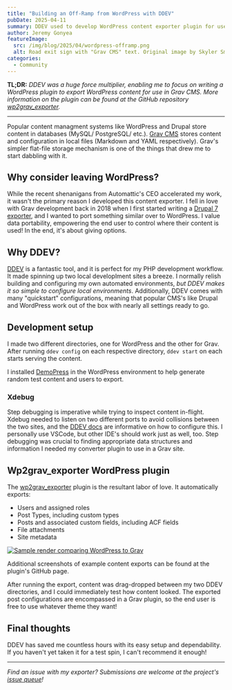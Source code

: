 ```yaml
---
title: "Building an Off-Ramp from WordPress with DDEV"
pubDate: 2025-04-11
summary: DDEV used to develop WordPress content exporter plugin for use in Grav CMS.
author: Jeremy Gonyea
featureImage:
  src: /img/blog/2025/04/wordpress-offramp.png
  alt: Road exit sign with "Grav CMS" text. Original image by Skyler Smith at Unsplash.com
categories:
  - Community
---
```


**TL;DR:** _DDEV was a huge force multiplier, enabling me to focus on writing a WordPress plugin to export WordPress content for use in Grav CMS. More information on the plugin can be found at the GitHub repository [wp2grav_exporter](https://github.com/jgonyea/wp2grav_exporter)._

---

Popular content managment systems like WordPress and Drupal store content in databases (MySQL/ PostgreSQL/ etc.). [Grav CMS](https://getgrav.org/) stores content and configuration in local files (Markdown and YAML respectively). Grav's simpler flat-file storage mechanism is one of the things that drew me to start dabbling with it.

## Why consider leaving WordPress?

While the recent shenanigans from Automattic's CEO accelerated my work, it wasn't the primary reason I developed this content exporter. I fell in love with Grav development back in 2018 when I first started writing a [Drupal 7 exporter](https://www.drupal.org/project/grav_export), and I wanted to port something similar over to WordPress. I value data portability, empowering the end user to control where their content is used! In the end, it's about giving options.

## Why DDEV?

[DDEV](https://github.com/ddev/ddev) is a fantastic tool, and it is perfect for my PHP development workflow. It made spinning up two local developlment sites a breeze. I normally relish building and configuring my own automated environments, _but DDEV makes it so simple to configure local environments_. Additionally, DDEV comes with many "quickstart" configurations, meaning that popular CMS's like Drupal and WordPress work out of the box with nearly all settings ready to go.

## Development setup

I made two different directories, one for WordPress and the other for Grav. After running `ddev config` on each respective directory, `ddev start` on each starts serving the content.

I installed [DemoPress](https://wordpress.org/plugins/demopress/) in the WordPress environment to help generate random test content and users to export.

### Xdebug

Step debugging is imperative while trying to inspect content in-flight. Xdebug needed to listen on two different ports to avoid collisions between the two sites, and the [DDEV docs](https://ddev.readthedocs.io/en/stable/users/debugging-profiling/step-debugging/#using-xdebug-on-a-port-other-than-the-default-9003) are informative on how to configure this. I personally use VSCode, but other IDE's should work just as well, too. Step debugging was crucial to finding appropriate data structures and information I needed my converter plugin to use in a Grav site.

## Wp2grav_exporter WordPress plugin

The [wp2grav_exporter](https://github.com/jgonyea/wp2grav_exporter) plugin is the resultant labor of love. It automatically exports:

- Users and assigned roles
- Post Types, including custom types
- Posts and associated custom fields, including ACF fields
- File attachments
- Site metadata

[![Sample render comparing WordPress to Grav](/img/blog/2025/04/sample-wordpress-grav-page-render.png "Sample render comparing WordPress to Grav")](/img/blog/2025/04/sample-wordpress-grav-page-render.png)

Additional screenshots of example content exports can be found at the plugin's GitHub page.

After running the export, content was drag-dropped between my two DDEV directories, and I could immediately test how content looked. The exported post configurations are encompassed in a Grav plugin, so the end user is free to use whatever theme they want!

## Final thoughts

DDEV has saved me countless hours with its easy setup and dependability. If you haven't yet taken it for a test spin, I can't recommend it enough!

---

_Find an issue with my exporter? Submissions are welcome at the project's [issue queue](https://github.com/jgonyea/wp2grav_exporter/issues)!_
